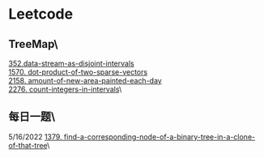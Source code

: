 # Leetcode

## TreeMap\
[352.data-stream-as-disjoint-intervals](https://github.com/Frannky/Leetcode/tree/master/352-data-stream-as-disjoint-intervals)\
[1570. dot-product-of-two-sparse-vectors](https://github.com/Frannky/Leetcode/tree/master/1570-dot-product-of-two-sparse-vectors)\
[2158. amount-of-new-area-painted-each-day](https://github.com/Frannky/Leetcode/tree/master/2158-amount-of-new-area-painted-each-day)\
[2276. count-integers-in-intervals](https://github.com/Frannky/Leetcode/tree/master/2276-count-integers-in-intervals)\


## 每日一题\
5/16/2022 [1379. find-a-corresponding-node-of-a-binary-tree-in-a-clone-of-that-tree](https://github.com/Frannky/Leetcode/tree/master/1379-find-a-corresponding-node-of-a-binary-tree-in-a-clone-of-that-tree)\
